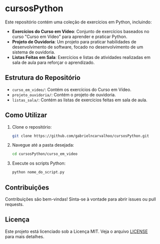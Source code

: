 # cursosPython

Este repositório contém uma coleção de exercícios em Python, incluindo:

- **Exercícios do Curso em Vídeo**: Conjunto de exercícios baseados no curso "Curso em Vídeo" para aprender e praticar Python.
- **Projeto de Ouvidoria**: Um projeto para praticar habilidades de desenvolvimento de software, focado no desenvolvimento de um sistema de ouvidoria.
- **Listas Feitas em Sala**: Exercícios e listas de atividades realizadas em sala de aula para reforçar o aprendizado.

## Estrutura do Repositório

- `curso_em_video/`: Contém os exercícios do Curso em Vídeo.
- `projeto_ouvidoria/`: Contém o projeto de ouvidoria.
- `listas_sala/`: Contém as listas de exercícios feitas em sala de aula.

## Como Utilizar

1. Clone o repositório:
    ```sh
    git clone https://github.com/gabrielncarvalhoo/cursosPython.git
    ```
2. Navegue até a pasta desejada:
    ```sh
    cd cursosPython/curso_em_video
    ```
3. Execute os scripts Python:
    ```sh
    python nome_do_script.py
    ```

## Contribuições

Contribuições são bem-vindas! Sinta-se à vontade para abrir issues ou pull requests.

## Licença

Este projeto está licenciado sob a Licença MIT. Veja o arquivo [LICENSE](LICENSE) para mais detalhes.
